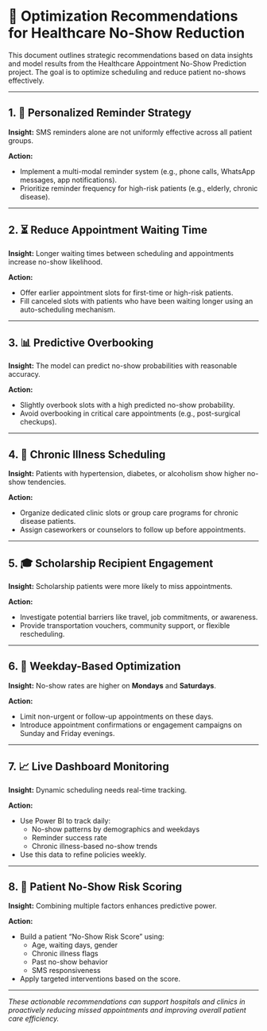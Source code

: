 # 📌 Optimization Recommendations for Healthcare No-Show Reduction

This document outlines strategic recommendations based on data insights and model results from the Healthcare Appointment No-Show Prediction project. 
The goal is to optimize scheduling and reduce patient no-shows effectively.

---

## 1. 📱 Personalized Reminder Strategy
**Insight:** SMS reminders alone are not uniformly effective across all patient groups.

**Action:**
- Implement a multi-modal reminder system (e.g., phone calls, WhatsApp messages, app notifications).
- Prioritize reminder frequency for high-risk patients (e.g., elderly, chronic disease).

---

## 2. ⏳ Reduce Appointment Waiting Time
**Insight:** Longer waiting times between scheduling and appointments increase no-show likelihood.

**Action:**
- Offer earlier appointment slots for first-time or high-risk patients.
- Fill canceled slots with patients who have been waiting longer using an auto-scheduling mechanism.

---

## 3. 📊 Predictive Overbooking
**Insight:** The model can predict no-show probabilities with reasonable accuracy.

**Action:**
- Slightly overbook slots with a high predicted no-show probability.
- Avoid overbooking in critical care appointments (e.g., post-surgical checkups).

---

## 4. 💉 Chronic Illness Scheduling
**Insight:** Patients with hypertension, diabetes, or alcoholism show higher no-show tendencies.

**Action:**
- Organize dedicated clinic slots or group care programs for chronic disease patients.
- Assign caseworkers or counselors to follow up before appointments.

---

## 5. 🎓 Scholarship Recipient Engagement
**Insight:** Scholarship patients were more likely to miss appointments.

**Action:**
- Investigate potential barriers like travel, job commitments, or awareness.
- Provide transportation vouchers, community support, or flexible rescheduling.

---

## 6. 📆 Weekday-Based Optimization
**Insight:** No-show rates are higher on **Mondays** and **Saturdays**.

**Action:**
- Limit non-urgent or follow-up appointments on these days.
- Introduce appointment confirmations or engagement campaigns on Sunday and Friday evenings.

---

## 7. 📈 Live Dashboard Monitoring
**Insight:** Dynamic scheduling needs real-time tracking.

**Action:**
- Use Power BI to track daily:
  - No-show patterns by demographics and weekdays
  - Reminder success rate
  - Chronic illness-based no-show trends
- Use this data to refine policies weekly.

---

## 8. 🧮 Patient No-Show Risk Scoring
**Insight:** Combining multiple factors enhances predictive power.

**Action:**
- Build a patient “No-Show Risk Score” using:
  - Age, waiting days, gender
  - Chronic illness flags
  - Past no-show behavior
  - SMS responsiveness
- Apply targeted interventions based on the score.

---

_These actionable recommendations can support hospitals and clinics in proactively reducing missed appointments and improving overall patient care efficiency._


